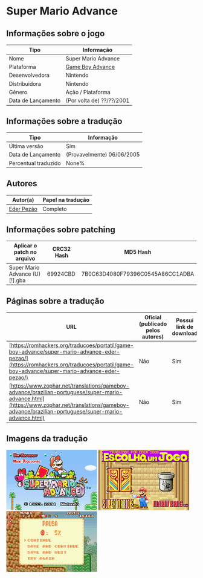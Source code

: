 # Super Mario Advance

## Informações sobre o jogo

| Tipo | Informação |
| ----------- | ----------- |
| Nome | Super Mario Advance |
| Plataforma | [Game Boy Advance](../) |
| Desenvolvedora | Nintendo |
| Distribuidora | Nintendo |
| Gênero | Ação / Plataforma |
| Data de Lançamento | (Por volta de) ??/??/2001 |

## Informações sobre a tradução

| Tipo | Informação |
| ----------- | ----------- |
| Última versão | Sim |
| Data de Lançamento | (Provavelmente) 06/06/2005 |
| Percentual traduzido | None% |

## Autores

| Autor(a) | Papel na tradução |
| ----------- | ----------- |
| [Eder Pezão](../../../autores/eder-pezao/) | Completo |

## Informações sobre patching

| Aplicar o patch no arquivo | CRC32 Hash | MD5 Hash |
| ----------- | ----------- | ----------- |
| Super Mario Advance \(U\) \[\!\]\.gba | 69924CBD | 7B0C63D4080F79396C0545A86CC1ADBA |

## Páginas sobre a tradução

| URL | Oficial (publicado pelos autores) | Possuí link de download |
| ----------- | ----------- | ----------- |
| [https://romhackers.org/traducoes/portatil/game-boy-advance/super-mario-advance-eder-pezao/](https://romhackers.org/traducoes/portatil/game-boy-advance/super-mario-advance-eder-pezao/) | Não | Sim |
| [https://www.zophar.net/translations/gameboy-advance/brazilian-portuguese/super-mario-advance.html](https://www.zophar.net/translations/gameboy-advance/brazilian-portuguese/super-mario-advance.html) | Não | Sim |

## Imagens da tradução

![Imagem de exemplo da tradução 1](1.png)
![Imagem de exemplo da tradução 2](2.png)
![Imagem de exemplo da tradução 3](3.png)